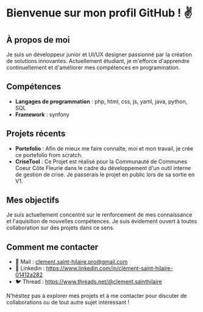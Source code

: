 # Bienvenue sur mon profil GitHub ! ✌

## À propos de moi
Je suis un développeur junior et UI/UX designer passionné par la création de solutions innovantes. Actuellement étudiant, je m'efforce d'apprendre continuellement et d'améliorer mes compétences en programmation.

## Compétences
- **Langages de programmation** : php, html, css, js, yaml, java, python, SQL
- **Framework** : synfony

## Projets récents
- **Portefolio** : Afin de mieux me faire connaîte, moi et mon travail, je crée ce portefolio from scratch.
- **CriseTool** : Ce Projet est réalisé pour la Communauté de Communes Coeur Côte Fleurie dans le cadre du développement d'un outil interne de gestion de crise. Je passerais le projet en public lors de sa sortie en V1.

## Mes objectifs
Je suis actuellement concentré sur le renforcement de mes connaissance et l'aquisition de nouvelles compétences. Je suis évidement ouvert à toutes collaboration sur des projets dans ce sens.

## Comment me contacter
- 📧 Mail : clement.saint-hilaire.pro@gmail.com
- 💼 Linkedin : https://www.linkedin.com/in/clément-saint-hilaire-01412a282
- 🐦 Thread : https://www.threads.net/@clement.sainthilaire

N'hésitez pas à explorer mes projets et à me contacter pour discuter de collaborations ou de tout autre sujet intéressant !

